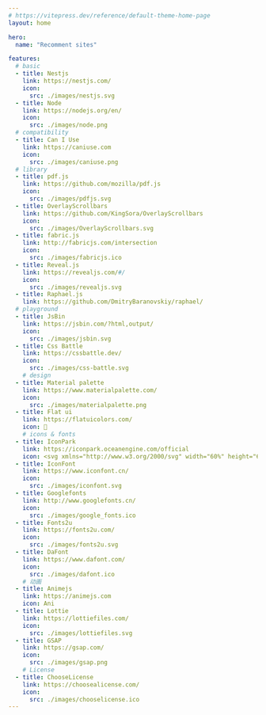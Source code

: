 ```yaml
---
# https://vitepress.dev/reference/default-theme-home-page
layout: home

hero:
  name: "Recomment sites"

features:
  # basic
  - title: Nestjs
    link: https://nestjs.com/
    icon:
      src: ./images/nestjs.svg
  - title: Node
    link: https://nodejs.org/en/
    icon:
      src: ./images/node.png
  # compatibility
  - title: Can I Use
    link: https://caniuse.com
    icon:
      src: ./images/caniuse.png
  # library
  - title: pdf.js
    link: https://github.com/mozilla/pdf.js
    icon:
      src: ./images/pdfjs.svg
  - title: OverlayScrollbars
    link: https://github.com/KingSora/OverlayScrollbars
    icon:
      src: ./images/OverlayScrollbars.svg
  - title: fabric.js
    link: http://fabricjs.com/intersection
    icon:
      src: ./images/fabricjs.ico
  - title: Reveal.js
    link: https://revealjs.com/#/
    icon:
      src: ./images/revealjs.svg
  - title: Raphael.js
    link: https://github.com/DmitryBaranovskiy/raphael/
  # playground
  - title: JsBin
    link: https://jsbin.com/?html,output/
    icon: 
      src: ./images/jsbin.svg
  - title: Css Battle
    link: https://cssbattle.dev/
    icon: 
      src: ./images/css-battle.svg
    # design
  - title: Material palette
    link: https://www.materialpalette.com/
    icon: 
      src: ./images/materialpalette.png
  - title: Flat ui
    link: https://flatuicolors.com/
    icon: 🎨
    # icons & fonts
  - title: IconPark
    link: https://iconpark.oceanengine.com/official
    icon: <svg xmlns="http://www.w3.org/2000/svg" width="60%" height="60%" viewBox="0 0 100 100" fill="none"><path d="M4 89.26L29.45 77.39V10L4 21.86V89.26Z" fill="#067C5A"/><path d="M37.57 89.26L63.02 77.39V10L37.57 21.86V89.26Z" fill="#08DFAD"/><path d="M71.14 59.56L96.59 47.69V10L71.14 21.86V59.56Z" fill="#08DFAD"/></svg>
  - title: IconFont
    link: https://www.iconfont.cn/
    icon:
      src: ./images/iconfont.svg
  - title: Googlefonts
    link: http://www.googlefonts.cn/
    icon:
      src: ./images/google_fonts.ico
  - title: Fonts2u
    link: https://fonts2u.com/
    icon:
      src: ./images/fonts2u.svg
  - title: DaFont
    link: https://www.dafont.com/
    icon:
      src: ./images/dafont.ico
    # 动画
  - title: Animejs
    link: https://animejs.com
    icon: Ani
  - title: Lottie
    link: https://lottiefiles.com/
    icon:
      src: ./images/lottiefiles.svg
  - title: GSAP
    link: https://gsap.com/
    icon:
      src: ./images/gsap.png
    # License
  - title: ChooseLicense
    link: https://choosealicense.com/
    icon:
      src: ./images/chooselicense.ico
---
```

